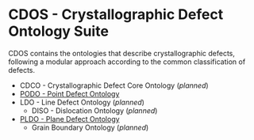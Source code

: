 # CDOS - Crystallographic Defect Ontology Suite

CDOS contains the ontologies that describe crystallographic defects, following a modular approach according to the common classification of defects.

 * CDCO - Crystallographic Defect Core Ontology (*planned*)
 * [PODO - Point Defect Ontology](https://github.com/OCDO/podo)
 * LDO - Line Defect Ontology (*planned*)
   * DISO - Dislocation Ontology (*planned*)
 * [PLDO - Plane Defect Ontology](https://github.com/OCDO/pldo)
   * Grain Boundary Ontology (*planned*)
